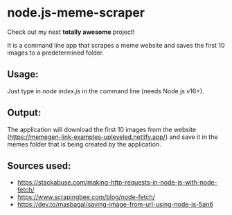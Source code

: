 # node.js-meme-scraper

Check out my next **totally awesome** project!

It is a command line app that scrapes a meme website and saves the first 10 images to a predetermined folder.

## Usage:

Just type in _node index.js_ in the command line (needs Node.js v16+).

## Output:

The application will download the first 10 images from the website (https://memegen-link-examples-upleveled.netlify.app/) and save it in the memes folder that is being created by the application.

## Sources used:

- https://stackabuse.com/making-http-requests-in-node-js-with-node-fetch/
- https://www.scrapingbee.com/blog/node-fetch/
- https://dev.to/masbagal/saving-image-from-url-using-node-js-5an6
